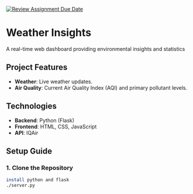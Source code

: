 [![Review Assignment Due Date](https://classroom.github.com/assets/deadline-readme-button-22041afd0340ce965d47ae6ef1cefeee28c7c493a6346c4f15d667ab976d596c.svg)](https://classroom.github.com/a/_U2QbDVP)


# Weather Insights

A real-time web dashboard providing environmental insights and statistics 

## Project Features
- **Weather**: Live weather updates.
- **Air Quality**: Current Air Quality Index (AQI) and primary pollutant levels.

## Technologies
- **Backend**: Python (Flask)
- **Frontend**: HTML, CSS, JavaScript
- **API**: IQAir

## Setup Guide

### 1. Clone the Repository
   ```bash
   install python and flask
   ./server.py 
